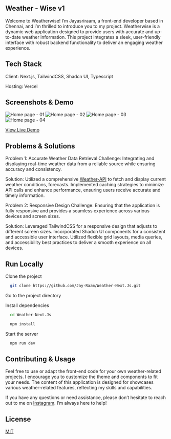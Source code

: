 ## Weather - Wise  v1
Welcome to Weatherwise! I’m Jayasriraam, a front-end developer based in Chennai, and I’m thrilled to introduce you to my project. Weatherwise is a dynamic web application designed to provide users with accurate and up-to-date weather information. This project integrates a sleek, user-friendly interface with robust backend functionality to deliver an engaging weather experience.

## Tech Stack

Client: Next.js, TailwindCSS, Shadcn UI, Typescript

Hosting: Vercel

## Screenshots & Demo

<img src="https://mir-s3-cdn-cf.behance.net/project_modules/1400/6a1d3c206693457.66d08792b3bbe.png" alt="Home page - 01" />
<img src="https://mir-s3-cdn-cf.behance.net/project_modules/1400/8ab762206693457.66d08792b5398.png" alt="Home page - 02" /> 
<img src="https://mir-s3-cdn-cf.behance.net/project_modules/1400/4c7283206693457.66d08792b453e.png" alt="Home page - 03" /> 
<img src="https://mir-s3-cdn-cf.behance.net/project_modules/1400/355041206693457.66d08792b4d17.png" alt="Home page - 04" />

[View Live Demo](https://weather-next-js-jayasriraam.vercel.app)

## Problems & Solutions

Problem 1: Accurate Weather Data Retrieval Challenge: Integrating and displaying real-time weather data from a reliable source while ensuring accuracy and consistency.

Solution: Utilized a comprehensive [Weather-API](https://www.weatherapi.com/) to fetch and display current weather conditions, forecasts. Implemented caching strategies to minimize API calls and enhance performance, ensuring users receive accurate and timely information.

Problem 2: Responsive Design Challenge: Ensuring that the application is fully responsive and provides a seamless experience across various devices and screen sizes.

Solution: Leveraged TailwindCSS for a responsive design that adjusts to different screen sizes. Incorporated Shadcn UI components for a consistent and accessible user interface. Utilized flexible grid layouts, media queries, and accessibility best practices to deliver a smooth experience on all devices.


## Run Locally

Clone the project

```bash
  git clone https://github.com/Jay-Raam/Weather-Next.Js.git
```

Go to the project directory

Install dependencies

```bash
  cd Weather-Next.Js
```

```bash
  npm install
```

Start the server

```bash
  npm run dev
```


## Contributing & Usage
Feel free to use or adapt the front-end code for your own weather-related projects. I encourage you to customize the theme and components to fit your needs. The content of this application is designed for showcases various weather-related features, reflecting my skills and capabilities.

If you have any questions or need assistance, please don’t hesitate to reach out to me on [Instagram](https://www.instagram.com/_ivanjay_/). I’m always here to help!

## License

[MIT](https://choosealicense.com/licenses/mit/)



